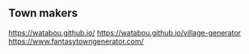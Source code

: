 ## Town makers
https://watabou.github.io/
https://watabou.github.io/village-generator
https://www.fantasytowngenerator.com/


